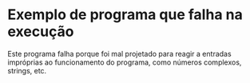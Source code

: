 # Exemplo de programa que falha na execução

Este programa falha porque foi mal projetado para reagir a entradas
impróprias ao funcionamento do programa, como números complexos, strings, etc.
